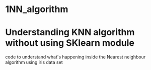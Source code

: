 # 1NN_algorithm
# Understanding KNN algorithm without using SKlearn module
code to understand what's happening inside the Nearest neighbour algorithm using iris data set
